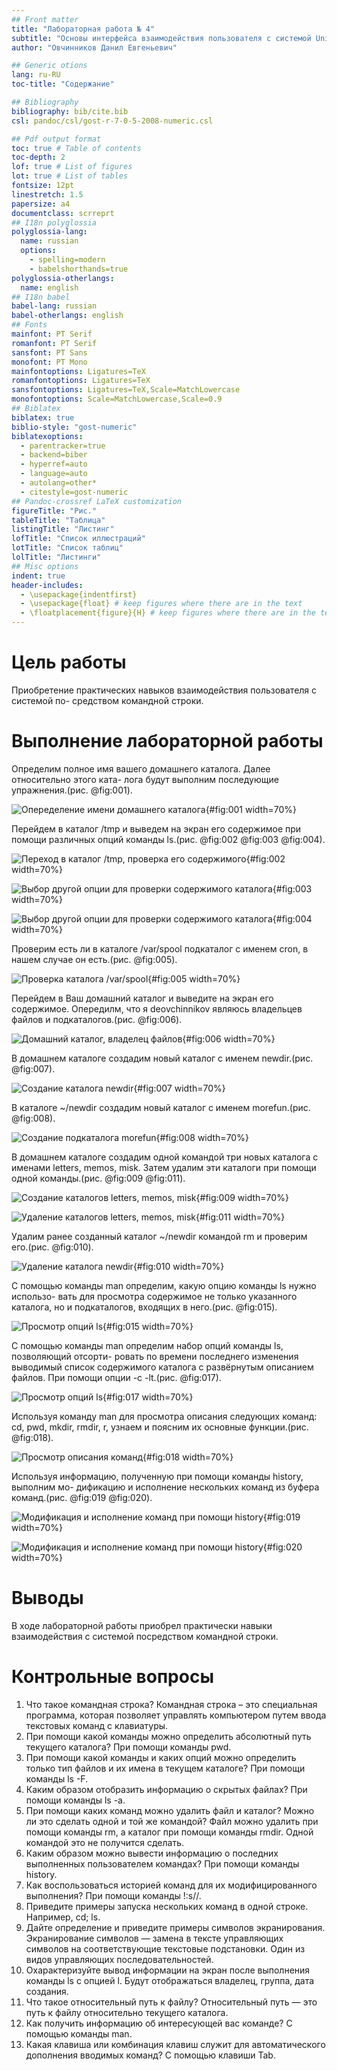 ```yaml
---
## Front matter
title: "Лабораторная работа № 4"
subtitle: "Основы интерфейса взаимодействия пользователя с системой Unix на уровне командной строки"
author: "Овчинников Данил Евгеньевич"

## Generic otions
lang: ru-RU
toc-title: "Содержание"

## Bibliography
bibliography: bib/cite.bib
csl: pandoc/csl/gost-r-7-0-5-2008-numeric.csl

## Pdf output format
toc: true # Table of contents
toc-depth: 2
lof: true # List of figures
lot: true # List of tables
fontsize: 12pt
linestretch: 1.5
papersize: a4
documentclass: scrreprt
## I18n polyglossia
polyglossia-lang:
  name: russian
  options:
	- spelling=modern
	- babelshorthands=true
polyglossia-otherlangs:
  name: english
## I18n babel
babel-lang: russian
babel-otherlangs: english
## Fonts
mainfont: PT Serif
romanfont: PT Serif
sansfont: PT Sans
monofont: PT Mono
mainfontoptions: Ligatures=TeX
romanfontoptions: Ligatures=TeX
sansfontoptions: Ligatures=TeX,Scale=MatchLowercase
monofontoptions: Scale=MatchLowercase,Scale=0.9
## Biblatex
biblatex: true
biblio-style: "gost-numeric"
biblatexoptions:
  - parentracker=true
  - backend=biber
  - hyperref=auto
  - language=auto
  - autolang=other*
  - citestyle=gost-numeric
## Pandoc-crossref LaTeX customization
figureTitle: "Рис."
tableTitle: "Таблица"
listingTitle: "Листинг"
lofTitle: "Список иллюстраций"
lotTitle: "Список таблиц"
lolTitle: "Листинги"
## Misc options
indent: true
header-includes:
  - \usepackage{indentfirst}
  - \usepackage{float} # keep figures where there are in the text
  - \floatplacement{figure}{H} # keep figures where there are in the text
---
```


# Цель работы

Приобретение практических навыков взаимодействия пользователя с системой по-
средством командной строки.

# Выполнение лабораторной работы

Определим полное имя вашего домашнего каталога. Далее относительно этого ката-
лога будут выполним последующие упражнения.(рис. @fig:001).

![Опеределение имени домашнего каталога](image/1.png){#fig:001 width=70%}


Перейдем в каталог /tmp и выведем на экран его содержимое при помощи различных опций команды ls.(рис. @fig:002 @fig:003 @fig:004).

![Переход в каталог /tmp, проверка его содержимого](image/2.png){#fig:002 width=70%}

![Выбор другой опции для проверки содержимого каталога](image/3.png){#fig:003 width=70%}


![Выбор другой опции для проверки содержимого каталога](image/4.png){#fig:004 width=70%}


Проверим есть ли в каталоге /var/spool подкаталог с именем cron, в нашем случае он есть.(рис. @fig:005).

![Проверка каталога /var/spool](image/5.png){#fig:005 width=70%}

Перейдем в Ваш домашний каталог и выведите на экран его содержимое. Опередилм, что я deovchinnikov являюсь владельцев файлов и подкаталогов.(рис. @fig:006).

![Домашний каталог, владелец файлов](image/6.png){#fig:006 width=70%}

В домашнем каталоге создадим новый каталог с именем newdir.(рис. @fig:007).

![Создание каталога newdir](image/7.png){#fig:007 width=70%}

В каталоге ~/newdir создадим новый каталог с именем morefun.(рис. @fig:008).

![Создание подкаталога morefun](image/8.png){#fig:008 width=70%}

В домашнем каталоге создадим одной командой три новых каталога с именами
letters, memos, misk. Затем удалим эти каталоги при помощи одной команды.(рис. @fig:009 @fig:011).

![Создание каталогов letters, memos, misk](image/9.png){#fig:009 width=70%}

![Удаление каталогов letters, memos, misk](image/11.png){#fig:011 width=70%}

Удалим ранее созданный каталог ~/newdir командой rm и проверим его.(рис. @fig:010).

![Удаление каталога newdir](image/10.png){#fig:010 width=70%}

С помощью команды man определим, какую опцию команды ls нужно использо-
вать для просмотра содержимое не только указанного каталога, но и подкаталогов,
входящих в него.(рис. @fig:015).

![Просмотр опций ls](image/15.png){#fig:015 width=70%}

С помощью команды man определим набор опций команды ls, позволяющий отсорти-
ровать по времени последнего изменения выводимый список содержимого каталога
с развёрнутым описанием файлов. При помощи опции -c -lt.(рис. @fig:017).

![Просмотр опций ls](image/17.png){#fig:017 width=70%}

Используя команду man для просмотра описания следующих команд: cd, pwd, mkdir,
rmdir, r, узнаем и поясним их основные функции.(рис. @fig:018).

![Просмотр описания команд](image/18.png){#fig:018 width=70%}

Используя информацию, полученную при помощи команды history, выполним мо-
дификацию и исполнение нескольких команд из буфера команд.(рис. @fig:019 @fig:020).

![Модификация и исполнение команд при помощи history](image/19.png){#fig:019 width=70%}

![Модификация и исполнение команд при помощи history](image/20.png){#fig:020 width=70%}

# Выводы

В ходе лабораторной работы приобрел практически навыки взаимодействия с системой посредством командной строки.

# Контрольные вопросы

1. Что такое командная строка? Командная строка – это специальная программа, которая позволяет управлять компьютером путем ввода текстовых команд с клавиатуры.
2. При помощи какой команды можно определить абсолютный путь текущего каталога? При помощи команды pwd.
3. При помощи какой команды и каких опций можно определить только тип файлов и их имена в текущем каталоге? При помощи команды ls -F.
4. Каким образом отобразить информацию о скрытых файлах? При помощи команды ls -a.
5. При помощи каких команд можно удалить файл и каталог? Можно ли это сделать одной и той же командой? Файл можно удалить при помощи команды rm, а каталог при помощи команды rmdir. Одной командой это не получится сделать.
6. Каким образом можно вывести информацию о последних выполненных пользователем командах? При помощи команды history.
7. Как воспользоваться историей команд для их модифицированного выполнения? При помощи команды !:s//.
8. Приведите примеры запуска нескольких команд в одной строке. Например, cd; ls.
9. Дайте определение и приведите примеры символов экранирования. Экранирование символов — замена в тексте управляющих символов на соответствующие текстовые подстановки. Один из видов управляющих последовательностей.
10. Охарактеризуйте вывод информации на экран после выполнения команды ls с опцией l. Будут отображаться владелец, группа, дата создания.
11. Что такое относительный путь к файлу? Относительный путь — это путь к файлу относительно текущего каталога.
12. Как получить информацию об интересующей вас команде? С помощью команды man.
13. Какая клавиша или комбинация клавиш служит для автоматического дополнения вводимых команд? С помощью клавиши Tab.